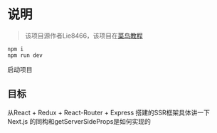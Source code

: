 # 说明
> 该项目源作者Lie8466，该项目在[菜鸟教程](https://www.runoob.com)



```
npm i
npm run dev
```
启动项目

## 目标

从React + Redux + React-Router + Express 搭建的SSR框架具体讲一下 Next.js 的同构和getServerSideProps是如何实现的